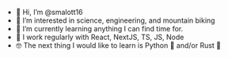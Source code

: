- 👋 Hi, I’m @smalott16
- 👀 I’m interested in science, engineering, and mountain biking
- 🌱 I’m currently learning anything I can find time for. 
- 🏢 I work regularly with React, NextJS, TS, JS, Node
- 🤓 The next thing I would like to learn is Python 🐍 and/or Rust 🦀

<!---
smalott16/smalott16 is a ✨ special ✨ repository because its `README.md` (this file) appears on your GitHub profile.
You can click the Preview link to take a look at your changes.
--->
